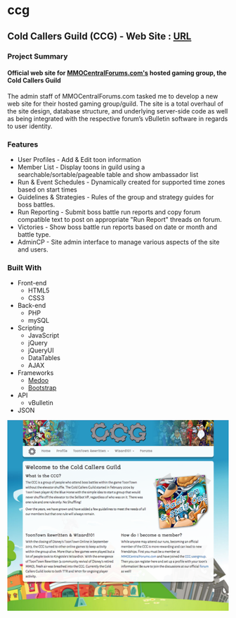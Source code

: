 # ccg

## Cold Callers Guild (CCG) - Web Site : [URL](http://ccg.mmocentralforums.com)

### Project Summary

#### Official web site for [MMOCentralForums.com's](http://mmocentralforums.com) hosted gaming group, the Cold Callers Guild

The admin staff of MMOCentralForums.com tasked me to develop a new web site for their hosted gaming group/guild. The site is a total overhaul of the site design, database structure, and underlying server-side code as well as being integrated with the respective forum’s vBulletin software in regards to user identity. 

### Features

* User Profiles - Add & Edit toon information
* Member List - Display toons in guild using a searchable/sortable/pageable table and show ambassador list
* Run & Event Schedules - Dynamically created for supported time zones based on start times
* Guidelines & Strategies - Rules of the group and strategy guides for boss battles.
* Run Reporting - Submit boss battle run reports and copy forum compatible text to post on appropriate "Run Report" threads on forum.
* Victories - Show boss battle run reports based on date or month and battle type.
* AdminCP - Site admin interface to manage various aspects of the site and users.

### Built With

* Front-end
  * HTML5
  * CSS3
* Back-end
  * PHP
  * mySQL
* Scripting
  * JavaScript
  * jQuery
  * jQueryUI
  * DataTables
  * AJAX
* Frameworks
  * [Medoo](https://github.com/catfan/Medoo)
  * [Bootstrap](http://getbootstrap.com)
* API
  * vBulletin
* JSON


![alt text](https://raw.githubusercontent.com/aromig/ccg/master/screens/CCG_FrontPage.png "CCG Front Page")
